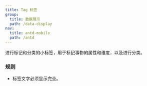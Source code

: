 ```yaml
---
title: Tag 标签
group:
  title: 数据展示
  path: /data-display
nav:
  title: antd-mobile
  path: /antd
---
```


进行标记和分类的小标签，用于标记事物的属性和维度，以及进行分类。

### 规则
- 标签文字必须显示完全。


<code src="./demos/basic.tsx" />

<API/>
